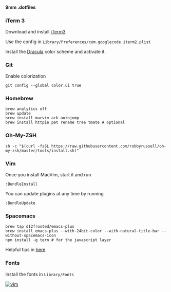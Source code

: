 #### 9mm .dotfiles

### iTerm 3

Download and install [iTerm3](https://www.iterm2.com/version3.html)

Use the config in `Library/Preferences/com.googlecode.iterm2.plist`

Install the [Dracula](https://draculatheme.com/iterm/) color scheme and activate it.


### Git

Enable colorization

    git config --global color.ui true


### Homebrew

    brew analytics off
    brew update
    brew install macvim ack autojump
    brew install httpie pet rename tree tmate # optional


### Oh-My-ZSH

    sh -c "$(curl -fsSL https://raw.githubusercontent.com/robbyrussell/oh-my-zsh/master/tools/install.sh)"


### Vim

Once you install MacVim, start it and run

    :BundleInstall

You can update plugins at any time by running

    :BundleUpdate


### Spacemacs

    brew tap d12frosted/emacs-plus
    brew install emacs-plus --with-24bit-color --with-natural-title-bar --without-spacemacs-icon
    npm install -g tern # for the javascript layer

Helpful tips in [here](https://elixirforum.com/t/spacemacs-general-discussion-blog-posts-wiki/109?source_topic_id=3191)


### Fonts

Install the fonts in `Library/Fonts`

[![vim](https://raw.github.com/9mm/dotfiles/master/.vim/screenshot.png)](https://raw.github.com/9mm/dotfiles/master/.vim/screenshot.png)
